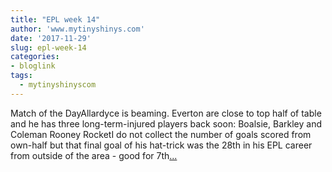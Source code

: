 ```yaml
---
title: "EPL week 14"
author: 'www.mytinyshinys.com'
date: '2017-11-29'
slug: epl-week-14
categories:
- bloglink
tags:
  - mytinyshinyscom
---
```


Match of the DayAllardyce is beaming. Everton are close to top half of table and he has three long-term-injured players back soon: Boalsie, Barkley and Coleman Rooney RocketI do not collect the number of goals scored from own-half but that final goal of his hat-trick was the 28th in his EPL career from outside of the area - good for 7th[... <i class="fas fa-external-link-alt"></i>](https://www.mytinyshinys.com/2017/11/29/epl-week-14/)

